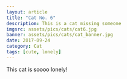 ```yaml
---
layout: article
title: "Cat No. 6"
description: This is a cat missing someone
imgsrc: assets/pics/cats/cat6.jpg
banner: assets/pics/cats/cat_banner.jpg
date: 2017-09-24
category: Cat
tags: [cute, lonely]
---
```


This cat is soooo lonely!